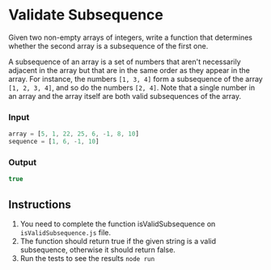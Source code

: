 # Validate Subsequence
Given two non-empty arrays of integers, write a function that determines whether the second array is a subsequence of the first one.

A subsequence of an array is a set of numbers that aren't necessarily adjacent in the array but that are in the same order as they appear in the array. For instance, the numbers `[1, 3, 4]` form a subsequence of the array `[1, 2, 3, 4]`, and so do the numbers `[2, 4]`. Note that a single number in an array and the array itself are both valid subsequences of the array.

### Input
```js
array = [5, 1, 22, 25, 6, -1, 8, 10]
sequence = [1, 6, -1, 10]
```

### Output
```js
true
```

## Instructions
1. You need to complete the function isValidSubsequence on `isValidSubsequence.js` file.
2. The function should return true if the given string is a valid subsequence, otherwise it should return false.
3. Run the tests to see the results `node run`